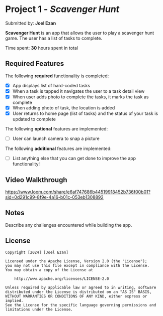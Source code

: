 # Project 1 - *Scavenger Hunt*

Submitted by: **Joel Ezan**

**Scavenger Hunt** is an app that allows the user to play a scavenger hunt game. The user has a list of tasks to complete.

Time spent: **30** hours spent in total

## Required Features

The following **required** functionality is completed:

- [x] App displays list of hard-coded tasks
- [x] When a task is tapped it navigates the user to a task detail view
- [x] When user adds photo to complete the tasks, it marks the task as complete
- [x] When adding photo of task, the location is added
- [x] User returns to home page (list of tasks) and the status of your task is updated to complete
 
The following **optional** features are implemented:

- [ ] User can launch camera to snap a picture    

The following **additional** features are implemented:

- [ ] List anything else that you can get done to improve the app functionality!

## Video Walkthrough
https://www.loom.com/share/e6af747686b44519918452b736f00b01?sid=0d291c99-8f9e-4a16-b01c-053eb1308892



## Notes

Describe any challenges encountered while building the app.

## License

    Copyright [2024] [Joel Ezan]

    Licensed under the Apache License, Version 2.0 (the "License");
    you may not use this file except in compliance with the License.
    You may obtain a copy of the License at

        http://www.apache.org/licenses/LICENSE-2.0

    Unless required by applicable law or agreed to in writing, software
    distributed under the License is distributed on an "AS IS" BASIS,
    WITHOUT WARRANTIES OR CONDITIONS OF ANY KIND, either express or implied.
    See the License for the specific language governing permissions and
    limitations under the License.
